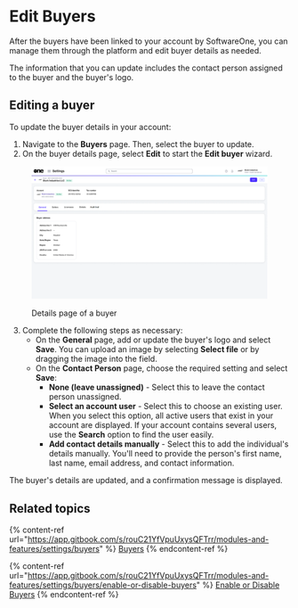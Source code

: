 # Edit Buyers

After the buyers have been linked to your account by SoftwareOne, you can manage them through the platform and edit buyer details as needed.&#x20;

The information that you can update includes the contact person assigned to the buyer and the buyer's logo.

## Editing a buyer <a href="#updating-buyer-information" id="updating-buyer-information"></a>

To update the buyer details in your account:

1. Navigate to the **Buyers** page. Then, select the buyer to update.
2. On the buyer details page, select **Edit** to start the **Edit buyer** wizard.

<figure><img src="../../../.gitbook/assets/Buyer.png" alt=""><figcaption><p>Details page of a buyer</p></figcaption></figure>

3. Complete the following steps as necessary:
   * On the **General** page, add or update the buyer's logo and select **Save**. You can upload an image by selecting **Select file** or by dragging the image into the field.&#x20;
   * On the **Contact Person** page, choose the required setting and select **Save**:&#x20;
     * **None (leave unassigned)** - Select this to leave the contact person unassigned.
     * **Select an account user** - Select this to choose an existing user. When you select this option, all active users that exist in your account are displayed. If your account contains several users, use the **Search** option to find the user easily.
     * **Add contact details manually** - Select this to add the individual's details manually. You'll need to provide the person's first name, last name, email address, and contact information.

The buyer's details are updated, and a confirmation message is displayed.

## Related topics

{% content-ref url="https://app.gitbook.com/s/rouC21YfVpuUxysQFTrr/modules-and-features/settings/buyers" %}
[Buyers](https://app.gitbook.com/s/rouC21YfVpuUxysQFTrr/modules-and-features/settings/buyers)
{% endcontent-ref %}

{% content-ref url="https://app.gitbook.com/s/rouC21YfVpuUxysQFTrr/modules-and-features/settings/buyers/enable-or-disable-buyers" %}
[Enable or Disable Buyers](https://app.gitbook.com/s/rouC21YfVpuUxysQFTrr/modules-and-features/settings/buyers/enable-or-disable-buyers)
{% endcontent-ref %}

